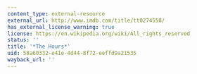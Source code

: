 ```yaml
---
content_type: external-resource
external_url: http://www.imdb.com/title/tt0274558/
has_external_license_warning: true
license: https://en.wikipedia.org/wiki/All_rights_reserved
status: ''
title: '*The Hours*'
uid: 58a60332-e41e-4d44-8f72-eeffd9a21535
wayback_url: ''
---
```

